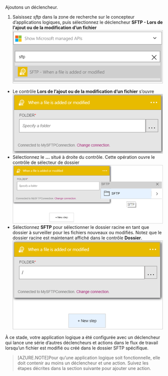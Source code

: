 Ajoutons un déclencheur.

1. Saisissez *sftp* dans la zone de recherche sur le concepteur d’applications logiques, puis sélectionnez le déclencheur **SFTP - Lors de l’ajout ou de la modification d’un fichier**  
![Image du déclencheur SFTP 1](./media/connectors-create-api-sftp/trigger-1.png)  
- Le contrôle **Lors de l’ajout ou de la modification d’un fichier** s’ouvre   
![Image du déclencheur SFTP 2](./media/connectors-create-api-sftp/trigger-2.png)  
- Sélectionnez le **...** situé à droite du contrôle. Cette opération ouvre le contrôle de sélecteur de dossier  
![Image du déclencheur SFTP 3](./media/connectors-create-api-sftp/action-1.png)  
- Sélectionnez **SFTP** pour sélectionner le dossier racine en tant que dossier à surveiller pour les fichiers nouveaux ou modifiés. Notez que le dossier racine est maintenant affiché dans le contrôle **Dossier**.  
![Image du déclencheur SFTP 4](./media/connectors-create-api-sftp/action-2.png)  

À ce stade, votre application logique a été configurée avec un déclencheur qui lance une série d’autres déclencheurs et actions dans le flux de travail lorsqu’un fichier est modifié ou créé dans le dossier SFTP spécifique.

>[AZURE.NOTE]Pour qu’une application logique soit fonctionnelle, elle doit contenir au moins un déclencheur et une action. Suivez les étapes décrites dans la section suivante pour ajouter une action.

<!---HONumber=AcomDC_0727_2016-->
